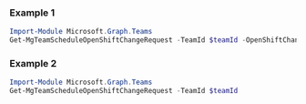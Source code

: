 ### Example 1
```powershell
Import-Module Microsoft.Graph.Teams
Get-MgTeamScheduleOpenShiftChangeRequest -TeamId $teamId -OpenShiftChangeRequestId $openShiftChangeRequestId
```
### Example 2
```powershell
Import-Module Microsoft.Graph.Teams
Get-MgTeamScheduleOpenShiftChangeRequest -TeamId $teamId
```
